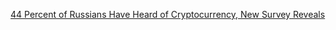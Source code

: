 [44 Percent of Russians Have Heard of Cryptocurrency, New Survey Reveals](https://cointelegraph.com/news/44-percent-of-russians-have-heard-of-cryptocurrency-new-survey-reveals)
